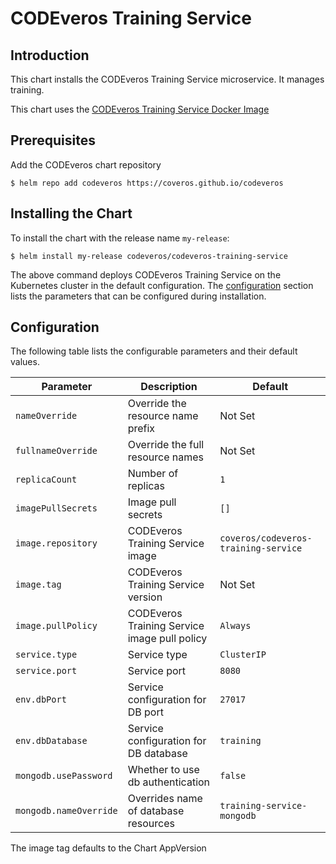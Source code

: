 # CODEveros Training Service

## Introduction

This chart installs the CODEveros Training Service microservice. It manages training.

This chart uses the [CODEveros Training Service Docker Image](https://hub.docker.com/r/coveros/codeveros-training-service)

## Prerequisites

Add the CODEveros chart repository

```shell script
$ helm repo add codeveros https://coveros.github.io/codeveros
```

## Installing the Chart

To install the chart with the release name `my-release`:

```shell script
$ helm install my-release codeveros/codeveros-training-service
```

The above command deploys CODEveros Training Service on the Kubernetes cluster in the default configuration. 
The [configuration](#configuration) section lists the parameters that can be configured during installation.

## Configuration

The following table lists the configurable parameters and their default values.

| Parameter                      | Description                                  | Default                                  |
| ------------------------------ | -------------------------------------------- | ---------------------------------------  |
| `nameOverride`                 | Override the resource name prefix            | Not Set                                  |
| `fullnameOverride`             | Override the full resource names             | Not Set                                  |
| `replicaCount`                 | Number of replicas                           | `1`                                      |
| `imagePullSecrets`             | Image pull secrets                           | `[]`                                     |
| `image.repository`             | CODEveros Training Service image             | `coveros/codeveros-training-service`     |
| `image.tag`                    | CODEveros Training Service version           | Not Set                                  |
| `image.pullPolicy`             | CODEveros Training Service image pull policy | `Always`                                 |
| `service.type`                 | Service type                                 | `ClusterIP`                              |
| `service.port`                 | Service port                                 | `8080`                                   |
| `env.dbPort`                   | Service configuration for DB port            | `27017`                                  |
| `env.dbDatabase`               | Service configuration for DB database        | `training`                               |
| `mongodb.usePassword`          | Whether to use db authentication             | `false`                                  |
| `mongodb.nameOverride`         | Overrides name of database resources         | `training-service-mongodb`               |

The image tag defaults to the Chart AppVersion
